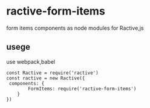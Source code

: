 # ractive-form-items
form items components as node modules for Ractive,js


## usege

use webpack,babel

```
const Ractive = require('ractive')
const ractive = new Ractive({
 components: {
        FormItems: require('ractive-form-items')
    }
})
```

